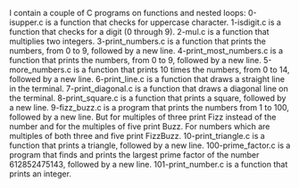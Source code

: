I contain a couple of C programs on functions and nested loops:
0-isupper.c is a function that checks for uppercase character.
1-isdigit.c is a function that checks for a digit (0 through 9).
2-mul.c is a function that multiplies two integers.
3-print_numbers.c is a function that prints the numbers, from 0 to 9, followed by a new line.
4-print_most_numbers.c is a function that prints the numbers, from 0 to 9, followed by a new line.
5-more_numbers.c is a function that prints 10 times the numbers, from 0 to 14, followed by a new line.
6-print_line.c is a function that draws a straight line in the terminal.
7-print_diagonal.c is a function that draws a diagonal line on the terminal.
 8-print_square.c is a function that prints a square, followed by a new line.
9-fizz_buzz.c is a program that prints the numbers from 1 to 100, followed by a new line. But for multiples of three print Fizz instead of the number and for the multiples of five print Buzz. For numbers which are multiples of both three and five print FizzBuzz.
10-print_triangle.c is a function that prints a triangle, followed by a new line.
100-prime_factor.c is a program that finds and prints the largest prime factor of the number 612852475143, followed by a new line.
101-print_number.c is a function that prints an integer.
